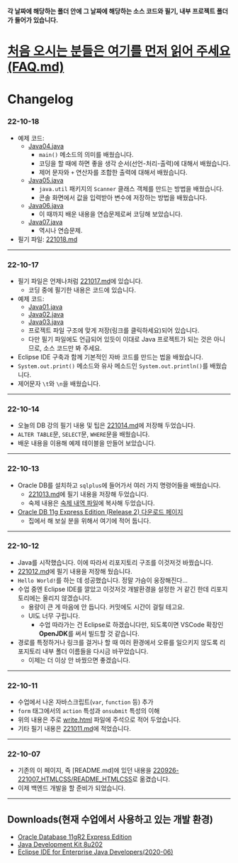 **각 날짜에 해당하는 폴더 안에 그 날짜에 해당하는 소스 코드와 필기, 내부 프로젝트 폴더가 들어가 있습니다.**

# [처음 오시는 분들은 여기를 먼저 읽어 주세요(FAQ.md)](/FAQ.md)

# Changelog

### 22-10-18

- 예제 코드:
    - [Java04.java](/221011-_JAVA_AND_ETC/221018/javastudy56/javastudy/src/javastudy/Java04.java)
        - `main()` 메소드의 의미를 배웠습니다.
        - 코딩을 할 때에 하면 좋을 생각 순서(선언-처리-출력)에 대해서 배웠습니다.
        - 제어 문자와 `+` 연산자를 조합한 출력에 대해서 배웠습니다.
    - [Java05.java](/221011-_JAVA_AND_ETC/221018/javastudy56/javastudy/src/javastudy/Java05.java)
        - `java.util` 패키지의 `Scanner` 클래스 객체를 만드는 방법을 배웠습니다.
        - 콘솔 화면에서 값을 입력받아 변수에 저장하는 방법을 배웠습니다.
    - [Java06.java](/221011-_JAVA_AND_ETC/221018/javastudy56/javastudy/src/javastudy/Java06.java)
        - 이 때까지 배운 내용을 연습문제로써 코딩해 보았습니다.
    - [Java07.java](/221011-_JAVA_AND_ETC/221018/javastudy56/javastudy/src/javastudy/Java07.java)
        - 역시나 연습문제.
- 필기 파일: [221018.md](/221011-_JAVA_AND_ETC/221018/221018.md)

---

### 22-10-17

- 필기 파일은 언제나처럼 [221017.md](/221011-_JAVA_AND_ETC/221017/221017.md)에 있습니다.
    - 코딩 중에 필기한 내용은 코드에 있습니다.
- 예제 코드:
    - [Java01.java](/221011-_JAVA_AND_ETC/221017/javastudy56/javastudy/src/javastudy/Java01.java)
    - [Java02.java](/221011-_JAVA_AND_ETC/221017/javastudy56/javastudy/src/javastudy/Java02.java)
    - [Java03.java](/221011-_JAVA_AND_ETC/221017/javastudy56/javastudy/src/javastudy/Java03.java)
    - 프로젝트 파일 구조에 맞게 저장(링크를 클릭하세요)되어 있습니다.
    - 다만 필기 파일에도 언급되어 있듯이 이대로 Java 프로젝트가 되는 것은 아니므로, 소스 코드만 봐 주세요.
- Eclipse IDE 구축과 함께 기본적인 자바 코드를 만드는 법을 배웠습니다.
- `System.out.print()` 메소드와 유사 메소드인 `System.out.println()`를 배웠습니다.
- 제어문자 `\t`와 `\n`을 배웠습니다.

---

### 22-10-14

- 오늘의 DB 강의 필기 내용 및 팁은 [221014.md](/221011-_JAVA_AND_ETC/221014/221014.md)에 저장해 두었습니다.
- `ALTER TABLE`문, `SELECT`문, `WHERE`문을 배웠습니다.
- 배운 내용을 이용해 예제 테이블을 만들어 보았습니다.

---

### 22-10-13

- Oracle DB를 설치하고 `sqlplus`에 들어가서 여러 가지 명령어들을 배웠습니다.
    - [221013.md](/221011-_JAVA_AND_ETC/221013/221013.md)에 필기 내용을 저장해 두었습니다.
    - 숙제 내용은 [숙제 내역 파일](/221011-_JAVA_AND_ETC/221013/숙제_내역)에 복사해 두었습니다.
- [Oracle DB 11g Express Edition (Release 2) 다운로드 페이지](https://www.oracle.com/database/technologies/xe-prior-release-downloads.html)
    - 집에서 해 보실 분을 위해서 여기에 적어 둡니다.

---

### 22-10-12

- Java를 시작했습니다. 이에 따라서 리포지토리 구조를 이것저것 바꿨습니다.
- [221012.md](/221011-_JAVA_AND_ETC/221012/221012.md)에 필기 내용을 저장해 뒀습니다.
- `Hello World!`를 하는 데 성공했습니다. 정말 가슴이 웅장해진다...
- 수업 중엔 Eclipse IDE를 깔았고 이것저것 개발환경을 설정한 거 같긴 한데 리포지토리에는 올리지 않겠습니다.
    - 용량이 큰 게 마음에 안 듭니다. 커밋에도 시간이 걸릴 테고요.
    - UI도 너무 구립니다.
        - 수업 따라가는 건 Eclipse로 하겠습니다만, 되도록이면 VSCode 확장인 **OpenJDK**를 써서 빌드할 것 같습니다.
- 경로를 특정하거나 링크를 걸거나 할 때 여러 환경에서 오류를 일으키지 않도록 리포지토리 내부 폴더 이름들을 다시금 바꾸었습니다.
    - 이제는 더 이상 안 바꿨으면 좋겠습니다.

---

### 22-10-11

- 수업에서 나온 자바스크립트(`var`, `function` 등) 추가
- `form` 태그에서의 `action` 특성과 `onsubmit` 특성의 이해
- 위의 내용은 주로 [write.html](/221011-_JAVA_AND_ETC/221011/write.html) 파일에 주석으로 적어 두었습니다.
- 기타 필기 내용은 [221011.md](/221011-_JAVA_AND_ETC/221011/221011.md)에 적었습니다.

---

### 22-10-07

- 기존의 이 페이지, 즉 [README.md]에 있던 내용을 [220926-221007_HTMLCSS/README_HTMLCSS](/220926-221007_HTMLCSS/README_HTMLCSS.md)로 옮겼습니다. 
- 이제 백엔드 개발을 할 준비가 되었습니다.

---

## Downloads(현재 수업에서 사용하고 있는 개발 환경)

- [Oracle Database 11gR2 Express Edition](https://www.oracle.com/database/technologies/xe-prior-release-downloads.html)
- [Java Development Kit 8u202](https://www.oracle.com/kr/java/technologies/javase/javase8-archive-downloads.html)
- [Eclipse IDE for Enterprise Java Developers(2020-06)](https://www.eclipse.org/downloads/download.php?file=/technology/epp/downloads/release/2020-06/R/eclipse-jee-2020-06-R-win32-x86_64.zip)